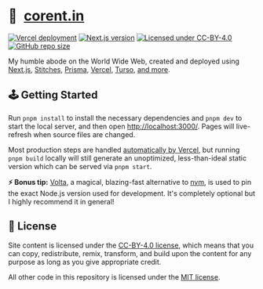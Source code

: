 # 🏡&nbsp;&nbsp;[corent.in](https://corent-in.vercel.app/)

[![Vercel deployment](https://img.shields.io/github/deployments/jakejarvis/jarv.is/production?label=vercel&logo=vercel&logoColor=white)](https://vercel.com/filoupegase/coco-io/9fhP19SvLbh2xzbygEsedTkfXpjC)
[![Next.js version](https://img.shields.io/github/package-json/dependency-version/jakejarvis/jarv.is/next/main?color=ff4088&label=next.js&logo=nextdotjs&logoColor=white)](https://nextjs.org/)
[![Licensed under CC-BY-4.0](https://img.shields.io/badge/license-CC--BY--4.0-fb7828?logo=creative-commons&logoColor=white)](LICENSE)
[![GitHub repo size](https://img.shields.io/github/repo-size/jakejarvis/jarv.is?color=009cdf&label=repo%20size&logo=git&logoColor=white)](https://github.com/filoupegase/coco.io)

My humble abode on the World Wide Web, created and deployed using [Next.js](https://nextjs.org/), [Stitches](https://stitches.dev/), [Prisma](https://www.prisma.io/), [Vercel](https://vercel.com/), [Turso](https://turso.tech/), [and more](https://jarv.is/humans.txt).

## 🕹️ Getting Started

Run `pnpm install` to install the necessary dependencies and `pnpm dev` to start the local server, and then
open [http://localhost:3000/](http://localhost:3000/). Pages will live-refresh when source files are changed.

Most production steps are handled [automatically by Vercel](https://vercel.com/docs/frameworks/nextjs), but
running `pnpm build` locally will still generate an unoptimized, less-than-ideal static version which can be served
via `pnpm start`.

**⚡ Bonus tip:** [Volta](https://volta.sh/), a magical, blazing-fast alternative
to [nvm](https://github.com/nvm-sh/nvm), is used to pin the exact Node.js version used for development. It's completely
optional but I highly recommend it in general!

## 📜 License

Site content is licensed under the [CC-BY-4.0 license](LICENSE), which means that you can copy, redistribute, remix, transform, and build upon the content for any purpose as long as you give appropriate credit.

All other code in this repository is licensed under the [MIT license](LICENSE-CODE).
